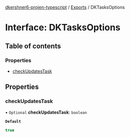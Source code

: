 [dkershner6-projen-typescript](../README.md) / [Exports](../modules.md) / DKTasksOptions

# Interface: DKTasksOptions

## Table of contents

### Properties

- [checkUpdatesTask](DKTasksOptions.md#checkupdatestask)

## Properties

### checkUpdatesTask

• `Optional` **checkUpdatesTask**: `boolean`

**`Default`**

```ts
true
```
